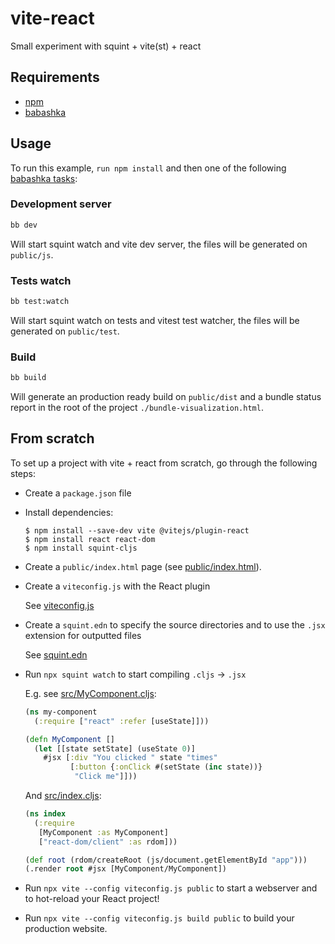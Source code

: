 # vite-react

Small experiment with squint + vite(st) + react

## Requirements
- [npm](https://www.npmjs.com/)
- [babashka](https://babashka.org/)

## Usage
To run this example, `run npm install` and then one of the following [babashka tasks](bb.edn):

### Development server
```bash
bb dev
```
Will start squint watch and vite dev server, the files will be 
generated on `public/js`.

### Tests watch
```bash
bb test:watch
```
Will start squint watch on tests and vitest test watcher, the files will be 
generated on `public/test`.

### Build
```bash
bb build
```
Will generate an production ready build on `public/dist` and a bundle status 
report in the root of the project `./bundle-visualization.html`.

## From scratch

To set up a project with vite + react from scratch, go through the following steps:

- Create a `package.json` file

- Install dependencies:

  ```
  $ npm install --save-dev vite @vitejs/plugin-react
  $ npm install react react-dom
  $ npm install squint-cljs
  ```

- Create a `public/index.html` page (see [public/index.html](public/index.html)).

- Create a `viteconfig.js` with the React plugin

  See [viteconfig.js](viteconfig.js)

- Create a `squint.edn` to specify the source directories and to use the `.jsx`
  extension for outputted files

  See [squint.edn](squint.edn)

- Run `npx squint watch` to start compiling `.cljs` -> `.jsx`

  E.g. see [src/MyComponent.cljs](src/MyComponent.cljs):

  ``` clojure
  (ns my-component
    (:require ["react" :refer [useState]]))

  (defn MyComponent []
    (let [[state setState] (useState 0)]
      #jsx [:div "You clicked " state "times"
            [:button {:onClick #(setState (inc state))}
             "Click me"]]))
  ```

  And [src/index.cljs](src/index.cljs):

  ```clojure
  (ns index
    (:require
     [MyComponent :as MyComponent]
     ["react-dom/client" :as rdom]))

  (def root (rdom/createRoot (js/document.getElementById "app")))
  (.render root #jsx [MyComponent/MyComponent])
  ```

- Run `npx vite --config viteconfig.js public` to start a webserver and to hot-reload your React project!
- Run `npx vite --config viteconfig.js build public` to build your production website.
